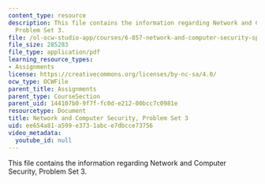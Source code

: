 ```yaml
---
content_type: resource
description: This file contains the information regarding Network and Computer Security,
  Problem Set 3.
file: /ol-ocw-studio-app/courses/6-857-network-and-computer-security-spring-2014/ee654a81a599e3731abce7dbcce73756_MIT6_857S14_ps3.pdf
file_size: 285283
file_type: application/pdf
learning_resource_types:
- Assignments
license: https://creativecommons.org/licenses/by-nc-sa/4.0/
ocw_type: OCWFile
parent_title: Assignments
parent_type: CourseSection
parent_uid: 144107b0-9f7f-fc0d-e212-00bcc7c0981e
resourcetype: Document
title: Network and Computer Security, Problem Set 3
uid: ee654a81-a599-e373-1abc-e7dbcce73756
video_metadata:
  youtube_id: null
---
```

This file contains the information regarding Network and Computer Security, Problem Set 3.